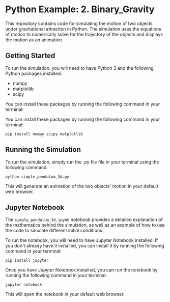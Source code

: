 # Python Example: 2. Binary_Gravity

This repository contains code for simulating the motion of two objects under gravitational attraction in Python. The simulation uses the equations of motion to numerically solve for the trajectory of the objects and displays the motion as an animation.

## Getting Started

To run the simulation, you will need to have Python 3 and the following Python packages installed:

- numpy
- matplotlib
- scipy

You can install these packages by running the following command in your terminal:

You can install these packages by running the following command in your terminal:

```
pip install numpy scipy matplotlib
```

## Running the Simulation

To run the simulation, simply run the .py file file in your terminal using the following command:

```
python simple_pendulum_3d.py
```


This will generate an animation of the two objects' motion in your default web browser.

## Jupyter Notebook

The `simple_pendulum_3d.ipynb` notebook provides a detailed explanation of the mathematics behind the simulation, as well as an example of how to use the code to simulate different initial conditions.

To run the notebook, you will need to have Jupyter Notebook installed. If you don't already have it installed, you can install it by running the following command in your terminal:

```
pip install jupyter
```


Once you have Jupyter Notebook installed, you can run the notebook by running the following command in your terminal:

```
jupyter notebook
```

This will open the notebook in your default web browser.
